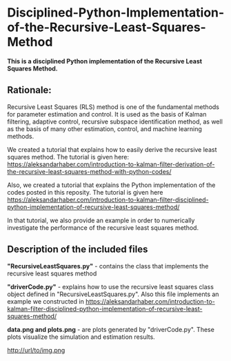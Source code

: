 # Disciplined-Python-Implementation-of-the-Recursive-Least-Squares-Method

**This is a disciplined Python implementation of the Recursive Least Squares Method.**

## Rationale: 
Recursive Least Squares (RLS) method is one of the fundamental methods for parameter estimation and control. It is used as the basis of Kalman filtering, adaptive control, recursive subspace identification method, as well as the basis of many other estimation, control, and machine learning methods. 

We created a tutorial that explains how to easily derive the recursive least squares method. The tutorial is given here:
https://aleksandarhaber.com/introduction-to-kalman-filter-derivation-of-the-recursive-least-squares-method-with-python-codes/

Also, we created a tutorial that explains the Python implementation of the codes posted in this reposity. The tutorial is given here 
https://aleksandarhaber.com/introduction-to-kalman-filter-disciplined-python-implementation-of-recursive-least-squares-method/

In that tutorial, we also provide an example in order to numerically investigate the performance of the recursive least squares method. 

## Description of the included files 

**"RecursiveLeastSquares.py"** - contains the class that implements the recursive least squares method

**"driverCode.py"**            - explains how to use the recursive least squares class object defined in "RecursiveLeastSquares.py". Also this file 
                             implements an example we constructed in https://aleksandarhaber.com/introduction-to-kalman-filter-disciplined-python-implementation-of-recursive-least-squares-method/

**data.png and plots.png**     - are plots generated by "driverCode.py". These plots visualize the simulation and estimation results. 

[http://url/to/img.png](https://github.com/AleksandarHaber/Disciplined-Python-Implementation-of-the-Recursive-Least-Squares-Method/blob/main/plots.png)

